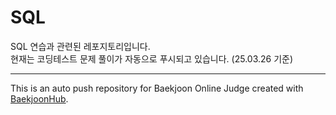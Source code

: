 # SQL

SQL 연습과 관련된 레포지토리입니다.  
현재는 코딩테스트 문제 풀이가 자동으로 푸시되고 있습니다. (25.03.26 기준)



---
This is an auto push repository for Baekjoon Online Judge created with [BaekjoonHub](https://github.com/BaekjoonHub/BaekjoonHub).
